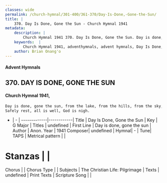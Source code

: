 ```yaml
---
classes: wide
permalink: /church-hymnal/301-400/361-370/Day-Is-Done,-Gone-the-Sun/
title: |
    370. Day Is Done, Gone the Sun - Church Hymnal 1941
metadata:
    description: |
        Church Hymnal 1941 370. Day Is Done, Gone the Sun. Day is done, gone the sun, from the lake, from the hills, from the sky,  Safely rest, all is well, God is nigh. 
    keywords:  |
        Church Hymnal 1941, adventhymnals, advent hymnals, Day Is Done, Gone the Sun, Day is done, gone the sun. 
    author: Brian Onang'o
---
```


#### Advent Hymnals
## 370. DAY IS DONE, GONE THE SUN
####  Church Hymnal 1941,

```txt
Day is done, gone the sun, from the lake, from the hills, from the sky, 
Safely rest, all is well, God is nigh.

```

- |   -  |
-------------|------------|
Title | Day Is Done, Gone the Sun |
Key | G Major |
Titles | undefined |
First Line | Day is done, gone the sun |
Author | Anon.
Year | 1941
Composer| undefined |
Hymnal|  - |
Tune| TAPS |
Metrical pattern | |
# Stanzas |  |
Chorus |  |
Chorus Type |  |
Subjects | The Christian Life: Pilgrimage |
Texts | undefined |
Print Texts | 
Scripture Song |  |
    
